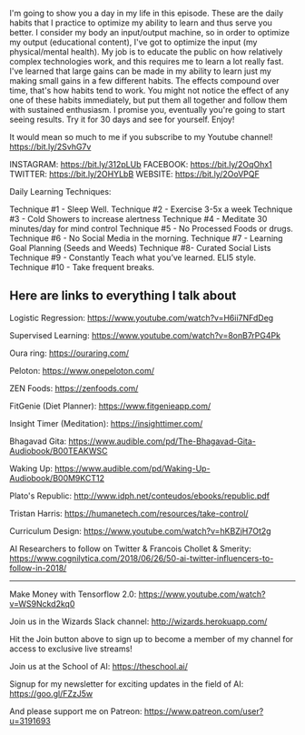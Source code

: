 I'm going to show you a day in my life in this episode. These are the daily habits that I practice to optimize my ability to learn and thus serve you better. I consider my body an input/output machine, so in order to optimize my output (educational content), I've got to optimize the input (my physical/mental health). My job is to educate the public on how relatively complex technologies work, and this requires me to learn a lot really fast. I've learned that large gains can be made in my ability to learn just my making small gains in a few different habits. The effects compound over time, that's how habits tend to work. You might not notice the effect of any one of these habits immediately, but put them all together and follow them with sustained enthusiasm. I promise you, eventually you're going to start seeing results. Try it for 30 days and see for yourself. Enjoy! 

It would mean so much to me if you subscribe to my Youtube channel! https://bit.ly/2SvhG7v

INSTAGRAM: https://bit.ly/312pLUb
FACEBOOK: https://bit.ly/2OqOhx1
TWITTER: https://bit.ly/2OHYLbB
WEBSITE: https://bit.ly/2OoVPQF

Daily Learning Techniques:

Technique #1 - Sleep Well. 
Technique #2 - Exercise 3-5x a week
Technique #3 - Cold Showers to increase alertness
Technique #4 - Meditate 30 minutes/day for mind control
Technique #5 - No Processed Foods or drugs.
Technique #6 - No Social Media in the morning.
Technique #7 - Learning Goal Planning (Seeds and Weeds) 
Technique #8- Curated Social Lists 
Technique #9 - Constantly Teach what you’ve learned. ELI5 style.
Technique #10 - Take frequent breaks. 

Here are links to everything I talk about
--------------------------------------------------------------------------------
Logistic Regression:
https://www.youtube.com/watch?v=H6ii7NFdDeg

Supervised Learning:
https://www.youtube.com/watch?v=8onB7rPG4Pk

Oura ring:
https://ouraring.com/
 
Peloton: 
https://www.onepeloton.com/

ZEN Foods:
https://zenfoods.com/

FitGenie (Diet Planner):
https://www.fitgenieapp.com/

Insight Timer (Meditation):
https://insighttimer.com/

Bhagavad Gita:
https://www.audible.com/pd/The-Bhagavad-Gita-Audiobook/B00TEAKWSC

Waking Up:
https://www.audible.com/pd/Waking-Up-Audiobook/B00M9KCT12

Plato's Republic:
http://www.idph.net/conteudos/ebooks/republic.pdf

Tristan Harris:
https://humanetech.com/resources/take-control/

Curriculum Design: 
https://www.youtube.com/watch?v=hKBZjH7Ot2g

AI Researchers to follow on Twitter & Francois Chollet & Smerity: 
https://www.cognilytica.com/2018/06/26/50-ai-twitter-influencers-to-follow-in-2018/

----------------------------------------------------------------------------------

Make Money with Tensorflow 2.0:
https://www.youtube.com/watch?v=WS9Nckd2kq0

Join us in the Wizards Slack channel:
http://wizards.herokuapp.com/

Hit the Join button above to sign up to become a member of my channel for access to exclusive live streams!

Join us at the School of AI:
https://theschool.ai/

Signup for my newsletter for exciting updates in the field of AI:
https://goo.gl/FZzJ5w

And please support me on Patreon:
https://www.patreon.com/user?u=3191693